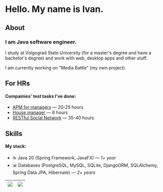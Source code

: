 <h1>Hello. My name is Ivan.</h1>
<h2>About</h2>
<h3>I am Java software engineer.</h3>
<p>I study at Volgograd State University (for a master's degree and have a bachelor's degree) and work with web, desktop apps and other stuff.</p>
<p>I am currently working on "Media Battle" (my own project).</p>

<h2>For HRs</h2>
<h4>Compainies' test tasks I've done:</h4>
<ul>
  <li><a href="https://github.com/onechesz/axiomatioka-test-task">APM for managers</a> — 20-25 hours</li>
  <li><a href="https://github.com/onechesz/zuzex-test-task">House manager</a> — 6 hours</li>
  <li><a href="https://github.com/onechesz/effective-mobile-test-task">RESTful Social Network</a> — 35-40 hours</li>
</ul>

<h2>Skills</h2>
<h4>My stack:</h4>
<ul>
  <li>☕ Java 20 (Spring Framework, JavaFX) — <i>1+ year</i></li>
  <li>📊 Databases (PostgreSQL, MySQL, SQLite, DjangoORM, SQLAlchemy, Spring Data JPA, Hibernate) — <i>2+ years</i></li>
</ul>

| <img align="center" src="https://github-readme-stats.vercel.app/api?username=onechesz&show_icons=true&include_all_commits=true&hide_border=true&count_private=true" /> | <img align="center" src="https://github-readme-stats.vercel.app/api/top-langs/?username=onechesz&layout=compact&hide_border=true" /> |
| ------------- | ------------- |

